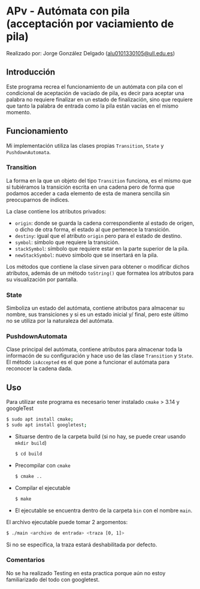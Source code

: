 # APv - Autómata con pila (acceptación por vaciamiento de pila)
Realizado por: Jorge González Delgado (alu0101330105@ull.edu.es)
## Introducción
Este programa recrea el funcionamiento de un autómata con pila con el condicional de aceptación de vaciado de pila, es decir para aceptar una palabra no requiere finalizar en un estado de finalización, sino que requiere que tanto la palabra de entrada como la pila están vacías en el mismo momento.

## Funcionamiento
Mi implementación utiliza las clases propias `Transition`, `State` y `PushdownAutomata`.

### Transition
La forma en la que un objeto del tipo `Transition` funciona, es el mismo que si tubiéramos la transición escrita en una cadena pero de forma que podamos acceder a cada elemento de esta de manera sencilla sin preocuparnos de índices.

La clase contiene los atributos privados:

- `origin`: donde se guarda la cadena correspondiente al estado de origen, o dicho de otra forma, el estado al que pertenece la transición.
- `destiny`: igual que el atributo `origin` pero para el estado de destino.
- `symbol`: símbolo que requiere la transición.
- `stackSymbol`: símbolo que requiere estar en la parte superior de la pila.
- `newStackSymbol`: nuevo simbolo que se insertará en la pila.

Los métodos que contiene la clase sirven para obtener o modificar dichos atributos, además de un método `toString()` que formatea los atributos para su visualización por pantalla.

### State
Simboliza un estado del autómata, contiene atributos para almacenar su nombre, sus transiciones y si es un estado inicial y/ final, pero este último no se utiliza por la naturaleza del autómata.

### PushdownAutomata
Clase principal del autómata, contiene atributos para almacenar toda la informacón de su configuración y hace uso de las clase `Transition` y `State`. El método `isAccepted` es el que pone a funcionar el autómata para reconocer la cadena dada.

## Uso
Para utilizar este programa es necesario tener instalado `cmake` > 3.14 y googleTest

```sh
$ sudo apt install cmake;
$ sudo apt install googletest;
```

- Situarse dentro de la carpeta build (si no hay, se puede crear usando `mkdir build`)
  ```bash
  $ cd build
  ```
- Precompilar con `cmake`
  ```sh
  $ cmake ..
  ```
- Compilar el ejecutable
  ```sh
  $ make
  ```
- El ejecutable se encuentra dentro de la carpeta `bin` con el nombre `main`.

El archivo ejecutable puede tomar 2 argomentos:

```sh
$ ./main <archivo de entrada> <traza [0, 1]>
```

Si no se especifica, la traza estará deshabilitada por defecto.

### Comentarios
No se ha realizado Testing en esta practica porque aún no estoy familiarizado del todo con googletest.